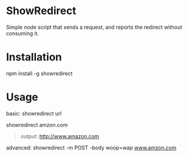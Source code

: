 ShowRedirect
============

Simple node script that sends a request, and reports the redirect without consuming it.


Installation
===========
npm install -g showredirect  

Usage
===========
basic:
showredirect url

showredirect amzon.com
>output: http://www.amazon.com

advanced:
showredirect -m POST -body woop=wap www.amzon.com
